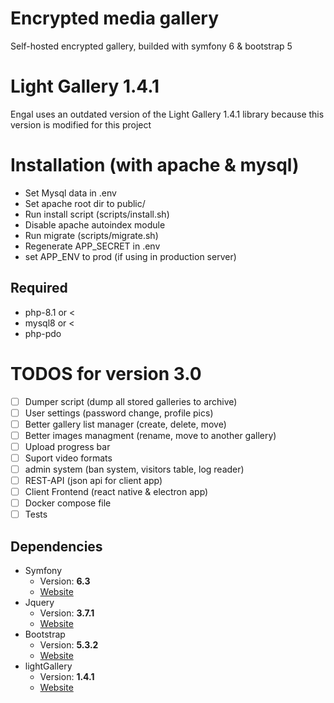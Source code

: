 # Encrypted media gallery
Self-hosted encrypted gallery, builded with symfony 6 & bootstrap 5

# Light Gallery 1.4.1
Engal uses an outdated version of the Light Gallery 1.4.1 library because this version is modified for this project

# Installation (with apache & mysql)
- Set Mysql data in .env
- Set apache root dir to public/
- Run install script (scripts/install.sh)
- Disable apache autoindex module
- Run migrate (scripts/migrate.sh)
- Regenerate APP_SECRET in .env
- set APP_ENV to prod (if using in production server)

## Required
 - php-8.1 or <
 - mysql8 or <
 - php-pdo

# TODOS for version 3.0
- [ ] Dumper script (dump all stored galleries to archive)
- [ ] User settings (password change, profile pics)
- [ ] Better gallery list manager (create, delete, move)
- [ ] Better images managment (rename, move to another gallery)
- [ ] Upload progress bar
- [ ] Suport video formats
- [ ] admin system (ban system, visitors table, log reader)
- [ ] REST-API (json api for client app)
- [ ] Client Frontend (react native & electron app)
- [ ] Docker compose file
- [ ] Tests

## Dependencies
* Symfony
   * Version: **6.3**
   * [Website](https://symfony.com/)
* Jquery
   * Version: **3.7.1**
   * [Website](https://jquery.com/)
* Bootstrap
   * Version: **5.3.2**
   * [Website](https://getbootstrap.com/)
* lightGallery
   * Version: **1.4.1**
   * [Website](https://www.lightgalleryjs.com/)
